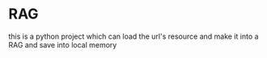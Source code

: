 # RAG
this is a python project which can load the url's resource and make it into a RAG and save into local memory

